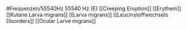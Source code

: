 #Frequenzen/55540Hz
55540 Hz (E)
[[Creeping Eruption]]
[[Erythem]]
[[Kutane Larva migrans]]
[[Larva migrans]]
[[Leucinstoffwechsels Disorders]]
[[Ocular Larve migrans]]